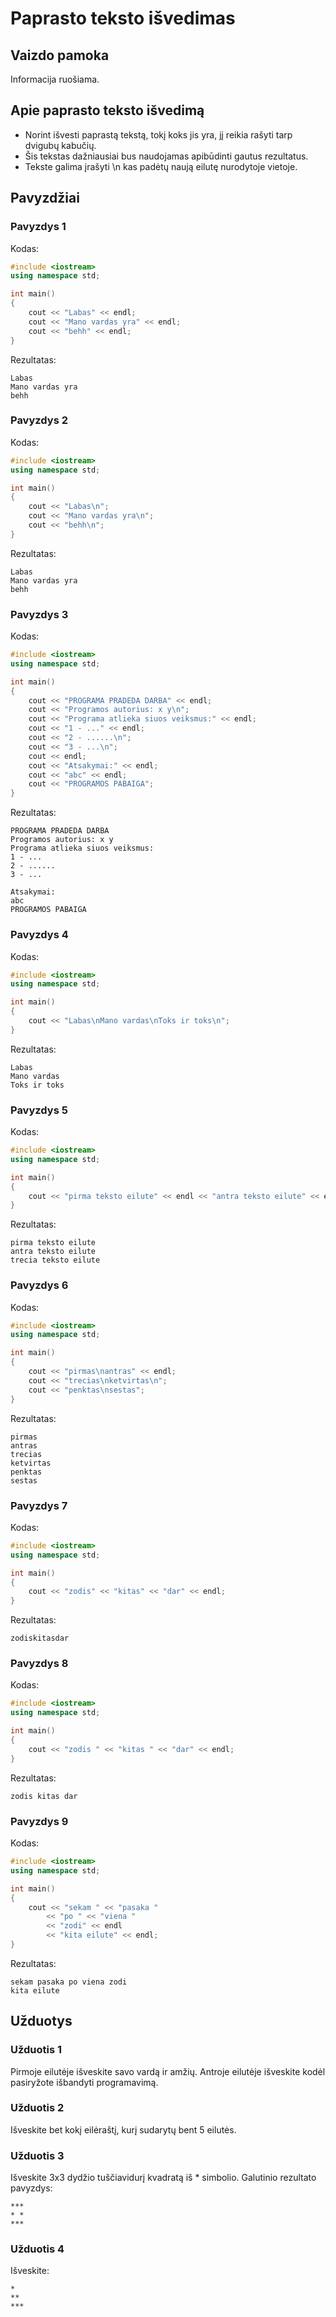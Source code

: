 # Paprasto teksto išvedimas

## Vaizdo pamoka

Informacija ruošiama.

## Apie paprasto teksto išvedimą

- Norint išvesti paprastą tekstą, tokį koks jis yra, jį reikia rašyti tarp dvigubų kabučių.
- Šis tekstas dažniausiai bus naudojamas apibūdinti gautus rezultatus.
- Tekste galima įrašyti \n kas padėtų naują eilutę nurodytoje vietoje.

## Pavyzdžiai

### Pavyzdys 1

Kodas:

```cpp
#include <iostream>
using namespace std;

int main()
{
	cout << "Labas" << endl;
	cout << "Mano vardas yra" << endl;
	cout << "behh" << endl;
}
```

Rezultatas:

```
Labas
Mano vardas yra
behh

```

### Pavyzdys 2

Kodas:

```cpp
#include <iostream>
using namespace std;

int main()
{
	cout << "Labas\n";
	cout << "Mano vardas yra\n";
	cout << "behh\n";
}
```

Rezultatas:

```
Labas
Mano vardas yra
behh

```

### Pavyzdys 3

Kodas:

```cpp
#include <iostream>
using namespace std;

int main()
{
	cout << "PROGRAMA PRADEDA DARBA" << endl;
	cout << "Programos autorius: x y\n";
	cout << "Programa atlieka siuos veiksmus:" << endl;
	cout << "1 - ..." << endl;
	cout << "2 - ......\n";
	cout << "3 - ...\n";
	cout << endl;
	cout << "Atsakymai:" << endl;
	cout << "abc" << endl;
	cout << "PROGRAMOS PABAIGA";
}
```

Rezultatas:

```
PROGRAMA PRADEDA DARBA
Programos autorius: x y
Programa atlieka siuos veiksmus:
1 - ...
2 - ......
3 - ...

Atsakymai:
abc
PROGRAMOS PABAIGA
```

### Pavyzdys 4

Kodas:

```cpp
#include <iostream>
using namespace std;

int main()
{
	cout << "Labas\nMano vardas\nToks ir toks\n";
}
```

Rezultatas:

```
Labas
Mano vardas
Toks ir toks

```

### Pavyzdys 5

Kodas:

```cpp
#include <iostream>
using namespace std;

int main()
{
	cout << "pirma teksto eilute" << endl << "antra teksto eilute" << endl << "trecia teksto eilute";
}
```

Rezultatas:

```
pirma teksto eilute
antra teksto eilute
trecia teksto eilute
```

### Pavyzdys 6

Kodas:

```cpp
#include <iostream>
using namespace std;

int main()
{
	cout << "pirmas\nantras" << endl;
	cout << "trecias\nketvirtas\n";
	cout << "penktas\nsestas";
}
```

Rezultatas:

```
pirmas
antras
trecias
ketvirtas
penktas
sestas
```

### Pavyzdys 7

Kodas:

```cpp
#include <iostream>
using namespace std;

int main()
{
	cout << "zodis" << "kitas" << "dar" << endl;
}
```

Rezultatas:

```
zodiskitasdar

```

### Pavyzdys 8

Kodas:

```cpp
#include <iostream>
using namespace std;

int main()
{
	cout << "zodis " << "kitas " << "dar" << endl;
}
```

Rezultatas:

```
zodis kitas dar

```

### Pavyzdys 9

Kodas:

```cpp
#include <iostream>
using namespace std;

int main()
{
	cout << "sekam " << "pasaka "
		<< "po " << "viena "
		<< "zodi" << endl
		<< "kita eilute" << endl;
}
```

Rezultatas:

```
sekam pasaka po viena zodi
kita eilute

```

## Užduotys

### Užduotis 1

Pirmoje eilutėje išveskite savo vardą ir amžių. Antroje eilutėje išveskite kodėl pasiryžote išbandyti programavimą.

### Užduotis 2

Išveskite bet kokį eilėraštį, kurį sudarytų bent 5 eilutės.

### Užduotis 3

Išveskite 3x3 dydžio tuščiavidurį kvadratą iš * simbolio. Galutinio rezultato pavyzdys:

```
***
* *
***
```

### Užduotis 4

Išveskite:

```
*
**
***
```

